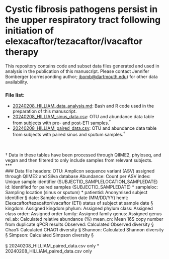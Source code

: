 # Cystic fibrosis pathogens persist in the upper respiratory tract following initiation of elexacaftor/tezacaftor/ivacaftor therapy

This repository contains code and subset data files generated and used in analysis in the publication of this manuscript. Please contact Jennifer Bomberger (corresponding author; jbomb@dartmouth.edu) for other data availability.

### File list:
* <a href="https://github.com/yasminhilliam/sinus_ETI/blob/main/20240208_HILLIAM_data_analysis.md">20240208_HILLIAM_data_analysis.md</a>: Bash and R code used in the preparation of this manuscript.<br>
* <a href="https://github.com/yasminhilliam/sinus_ETI/blob/main/20240208_HILLIAM_sinus_data.csv">20240208_HILLIAM_sinus_data.csv</a>: OTU and abundance data table from subjects with pre- and post-ETI samples.<sup><span>&#8224;</span></sup><br>
* <a href="https://github.com/yasminhilliam/sinus_ETI/blob/main/20240208_HILLIAM_paired_data.csv">20240208_HILLIAM_paired_data.csv</a>:  OTU and abundance data table from subjects with paired sinus and sputum samples.<sup><span>&#8224;</span></sup>
<br>
<br>
<span>&#8224;</span> Data in these tables have been processed through QIIME2, phyloseq, and vegan and then filtered to only include samples from relevant subjects.
<br>
***
<br>
### Data file headers:
OTU: Amplicon sequence variant (ASV) assigned through QIIME2 and Silva database
Abundance: Count per ASV
index: Unique sample identifier (SUBJECTID_SAMPLELOCATION_SAMPLEDATE)
id: Identified for paired samples (SUBJECTID_SAMPLEDATE) <span>&#42;</span>
sampleloc: Sampling location (sinus or sputum) <span>&#42;</span>
patientid: Anonymised subject identifier <span>&#167;</span>
date: Sample collection date (MM/DD/YY)
hemt: Elexacaftor/tezacaftor/ivacaftor (ETI) status of subject at sample date <span>&#167;</span>
kingdom: Assigned kingdom
phylum: Assigned phylum
class: Assigned class
order: Assigned order
family: Assigned family
genus: Assigned genus
rel_ab: Calculated relative abundance (%)
mean_cn: Mean 16S copy number from duplicate qPCR results
Observed: Calculated Observed diversity <span>&#167;</span>
Chao1: Calculated CHAO1 diversity <span>&#167;</span>
Shannon: Calculated Shannon diversity <span>&#167;</span>
Simpson: Calculated Simpson diversity <span>&#167;</span>
<br>
<br>
<span>&#167;</span> 20240208_HILLIAM_paired_data.csv only
<span>&#42;</span> 20240208_HILLIAM_paired_data.csv only

